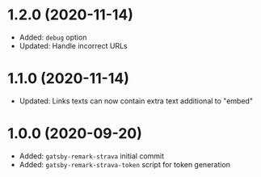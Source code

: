 # 1.2.0 (2020-11-14)

-   Added: `debug` option
-   Updated: Handle incorrect URLs

# 1.1.0 (2020-11-14)

-   Updated: Links texts can now contain extra text additional to "embed"

# 1.0.0 (2020-09-20)

-   Added: `gatsby-remark-strava` initial commit
-   Added: `gatsby-remark-strava-token` script for token generation

